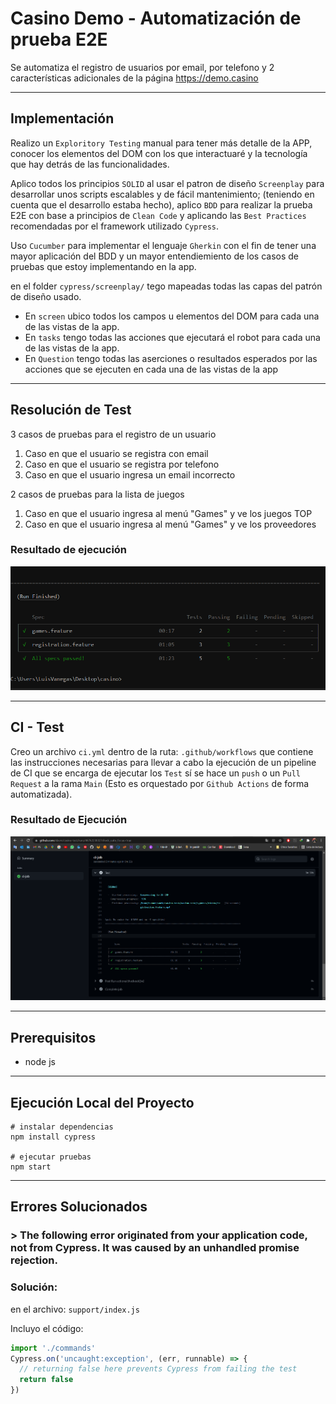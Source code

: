 # Casino Demo - Automatización de prueba E2E

Se automatiza el registro de usuarios por email, por telefono y 2 características adicionales de la página https://demo.casino

--------------------------------------------------------------

## Implementación

Realizo un `Exploritory Testing` manual para tener más detalle de la APP, conocer los elementos del DOM con los que interactuaré y la tecnología que hay detrás de las funcionalidades.

Aplico todos los principios `SOLID` al usar el patron de diseño `Screenplay` para desarrollar unos scripts escalables y de fácil mantenimiento; (teniendo en cuenta que el desarrollo estaba hecho), aplico `BDD` para realizar la prueba E2E con base a principios de `Clean Code` y aplicando las `Best Practices` recomendadas por el framework utilizado `Cypress`.

Uso `Cucumber` para implementar el lenguaje `Gherkin` con el fin de tener una mayor aplicación del BDD y un mayor entendiemiento de los casos de pruebas que estoy implementando en la app.

en el folder `cypress/screenplay/` tego mapeadas todas las capas del patrón de diseño usado. 
* En `screen` ubico todos los campos u elementos del DOM para cada una de las vistas de la app. 
* En `tasks` tengo todas las acciones que ejecutará el robot para cada una de las vistas de la app. 
* En `Question` tengo todas las aserciones o resultados esperados por las acciones que se ejecuten en cada una de las vistas de la app

--------------------------------------------------------------

## Resolución de Test

3 casos de pruebas para el registro de un usuario
1. Caso en que el usuario se registra con email
2. Caso en que el usuario se registra por telefono
3. Caso en que el usuario ingresa un email incorrecto

2 casos de pruebas para la lista de juegos
1. Caso en que el usuario ingresa al menú "Games" y ve los juegos TOP
2. Caso en que el usuario ingresa al menú "Games" y ve los proveedores

### Resultado de ejecución

![result-test](images/result-test.png)

--------------------------------------------------------------

## CI - Test

Creo un archivo `ci.yml` dentro de la ruta: `.github/workflows` que contiene las instrucciones necesarias para llevar a cabo la ejecución de un pipeline de CI que se encarga de ejecutar los `Test` sí se hace un `push` o un `Pull Request` a la rama `Main` (Esto es orquestado por `Github Actions` de forma automatizada).

### Resultado de Ejecución

![ci-result](images/ci-result.png)

--------------------------------------------------------------

## Prerequisitos

- node js

--------------------------------------------------------------

## Ejecución Local del Proyecto
```
# instalar dependencias
npm install cypress

# ejecutar pruebas
npm start
```

--------------------------------------------------------------

## Errores Solucionados

### > The following error originated from your application code, not from Cypress. It was caused by an unhandled promise rejection.
### Solución: 

en el archivo: `support/index.js`

Incluyo el código: 
```js
import './commands'
Cypress.on('uncaught:exception', (err, runnable) => {
  // returning false here prevents Cypress from failing the test
  return false
})
```